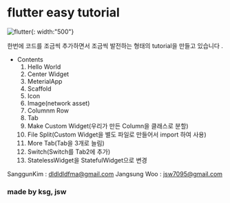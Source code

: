 # flutter easy tutorial

![flutter](https://cdn.arstechnica.net/wp-content/uploads/2018/02/7-2.jpg){: width:"500"}

한번에 코드를 조금씩 추가하면서 조금씩 발전하는 형태의 tutorial을 만들고 있습니다 .

* Contents
	1. Hello World
	2. Center Widget
	3. MeterialApp
	4. Scaffold
	5. Icon
	6. Image(network asset)
	7. Columnm Row
	8. Tab
	9. Make Custom Widget(우리가 만든 Column을 클래스로 분할)
	10. File Split(Custom Widget을 별도 파일로 만들어서 import 하여 사용)
	11. More Tab(Tab을 3개로 늘림)
	12. Switch(Switch를 Tab2에 추가)
	13. StatelessWidget을 StatefulWidget으로 변경


SanggunKim : dldldldfma@gmail.com
Jangsung Woo : jsw7095@gmail.com

### made by ksg, jsw
